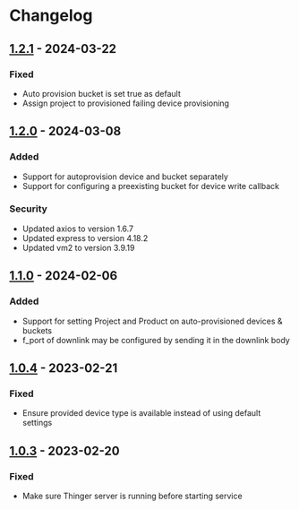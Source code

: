 # Changelog

## [1.2.1] - 2024-03-22

### Fixed

- Auto provision bucket is set true as default
- Assign project to provisioned failing device provisioning

## [1.2.0] - 2024-03-08

### Added

- Support for autoprovision device and bucket separately
- Support for configuring a preexisting bucket for device write callback
 
### Security

- Updated axios to version 1.6.7
- Updated express to version 4.18.2
- Updated vm2 to version 3.9.19

## [1.1.0] - 2024-02-06

### Added

- Support for setting Project and Product on auto-provisioned devices & buckets
- f\_port of downlink may be configured by sending it in the downlink body

## [1.0.4] - 2023-02-21

### Fixed

- Ensure provided device type is available instead of using default settings

## [1.0.3] - 2023-02-20

### Fixed

- Make sure Thinger server is running before starting service

[1.2.1]: `https://github.com/thinger-io/plugins/compare/ttn-stack/v1.2.0...ttn-stack/v1.2.1`
[1.2.0]: `https://github.com/thinger-io/plugins/compare/ttn-stack/v1.1.0...ttn-stack/v1.2.0`
[1.1.0]: https://github.com/thinger-io/plugins/compare/ttn-stack/v1.0.4...ttn-stack/v1.1.0
[1.0.4]: https://github.com/thinger-io/plugins/compare/ttn-stack/v1.0.3...ttn-stack/v1.0.4
[1.0.3]: https://github.com/thinger-io/plugins/tree/ttn-stack/v1.0.3
